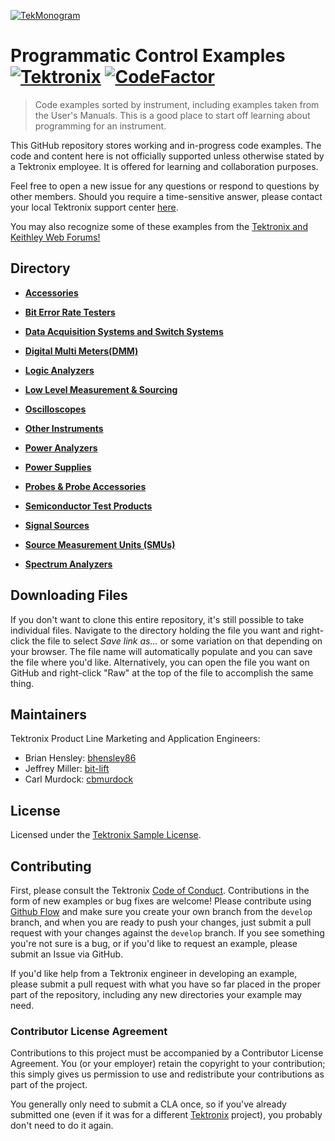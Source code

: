 [![TekMonogram](https://tektronix.github.io/media/tekmonogram.png)](https://github.com/tektronix)

# Programmatic Control Examples [![Tektronix](https://tektronix.github.io/media/TEK-opensource_badge.svg)](https://github.com/tektronix) [![CodeFactor](https://www.codefactor.io/repository/github/tektronix/programmatic-control-examples/badge)](https://www.codefactor.io/repository/github/tektronix/programmatic-control-examples)
> Code examples sorted by instrument, including examples taken from the User's Manuals. This is a good place to start off learning about programming for an instrument.

This GitHub repository stores working and in-progress code examples. The code and content here is not officially supported unless otherwise stated by a Tektronix employee. It is offered for learning and collaboration purposes.

Feel free to open a new issue for any questions or respond to questions by other members. Should you require a time-sensitive answer, please contact your local Tektronix support center [here](https://www.tek.com/support).

You may also recognize some of these examples from the [Tektronix and Keithley Web Forums!](https://forum.tek.com/)

## Directory

* **[Accessories](./Accessories)**

* **[Bit Error Rate Testers](./Bit_Error_Rate_Testers)**

* **[Data Acquisition Systems and Switch Systems](./DAQs_and_Switches)**

* **[Digital Multi Meters(DMM)](./DMMs)**

* **[Logic Analyzers](./Logic_Analyzers)**

* **[Low Level Measurement & Sourcing](./Low_Level_Measurement_and_Sourcing)**

* **[Oscilloscopes](./Oscilloscopes)**

* **[Other Instruments](./Other_Instruments)**

* **[Power Analyzers](./Power_Analyzers)**

* **[Power Supplies](./Power_Supplies)**

* **[Probes & Probe Accessories](./Probes)**

* **[Semiconductor Test Products](./Semiconductor_Test_Products)**

* **[Signal Sources](./Signal_Sources)**

* **[Source Measurement Units (SMUs)](./SMUs)**

* **[Spectrum Analyzers](./Spectrum_Analyzers)**

## Downloading Files
If you don't want to clone this entire repository, it's still possible to take individual files. Navigate to the directory holding the file you want and right-click the file to select _Save link as..._ or some variation on that depending on your browser. The file name will automatically populate and you can save the file where you'd like. Alternatively, you can open the file you want on GitHub and right-click "Raw" at the top of the file to accomplish the same thing.

## Maintainers
Tektronix Product Line Marketing and Application Engineers: 

+ Brian Hensley: [bhensley86](https://github.com/bhensley86)
+ Jeffrey Miller: [bit-lift](https://github.com/bit-lift)
+ Carl Murdock: [cbmurdock](https://github.com/cbmurdock)

## License
Licensed under the [Tektronix Sample License](https://www.tek.com/sample-license).

## Contributing
First, please consult the Tektronix [Code of Conduct](https://tektronix.github.io/Code-Of-Conduct/). Contributions in the form of new examples or bug fixes are welcome! Please contribute using [Github Flow](https://guides.github.com/introduction/flow/) and make sure you create your own branch from the `develop` branch, and when you are ready to push your changes, just submit a pull request with your changes against the `develop` branch. If you see something you're not sure is a bug, or if you'd like to request an example, please submit an Issue via GitHub.  

If you'd like help from a Tektronix engineer in developing an example, please submit a pull request with what you have so far placed in the proper part of the repository, including any new directories your example may need.

### Contributor License Agreement
Contributions to this project must be accompanied by a Contributor License Agreement. You (or your employer) retain the copyright to your contribution; this simply gives us permission to use and redistribute your contributions as part of the project.

You generally only need to submit a CLA once, so if you've already submitted one (even if it was for a different [Tektronix](https://github.com/tektronix/) project), you probably don't need to do it again.
